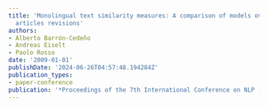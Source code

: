 ```yaml
---
title: 'Monolingual text similarity measures: A comparison of models over wikipedia
  articles revisions'
authors:
- Alberto Barrón-Cedeño
- Andreas Eiselt
- Paolo Rosso
date: '2009-01-01'
publishDate: '2024-06-26T04:57:48.194284Z'
publication_types:
- paper-conference
publication: '*Proceedings of the 7th International Conference on NLP (ICON 2009)*'
---
```

